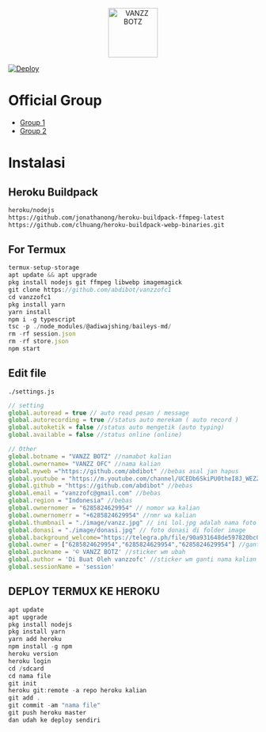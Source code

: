 <p align="center">
<img src="https://github.com/abdibot/vanzzofc1/blob/master/image/vanzz.jpg" alt="VANZZ BOTZ" width="100"/>

[![Deploy](https://www.herokucdn.com/deploy/button.svg)](https://heroku.com/deploy?template=https://github.com/abdibot/vanzzofc2/)


# Official Group
- [Group 1](https://chat.whatsapp.com/KdLwTm1ZIgK7Jqyui22kLc)
- [Group 2](https://chat.whatsapp.com/Lx0C83vuq5CCcR9FLoQre5)


# Instalasi
## Heroku Buildpack
```bash
heroku/nodejs
https://github.com/jonathanong/heroku-buildpack-ffmpeg-latest
https://github.com/clhuang/heroku-buildpack-webp-binaries.git
```
## For Termux
```ts
termux-setup-storage
apt update && apt upgrade
pkg install nodejs git ffmpeg libwebp imagemagick
git clone https://github.com/abdibot/vanzzofc1
cd vanzzofc1
pkg install yarn
yarn install
npm i -g typescript
tsc -p ./node_modules/@adiwajshing/baileys-md/
rm -rf session.json
rm -rf store.json
npm start
```


## Edit file
`./settings.js`
```ts
// setting 
global.autoread = true // auto read pesan / message
global.autorecording = true //status auto merekam ( auto record )
global.autoketik = false //status auto mengetik (auto typing)
global.available = false //status online (online)

// Other
global.botname = "VANZZ BOTZ" //namabot kalian
global.ownername= "VANZZ OFC" //nama kalian
global.myweb ="https://github.com/abdibot" //bebas asal jan hapus
global.youtube = "https://m.youtube.com/channel/UCEDb6SkiPU0theI8J_WEZZA" //bebas asal jan hapus
global.github = "https://github.com/abdibot" //bebas
global.email = "vanzzofc@gmail.com" //bebas
global.region = "Indonesia" //bebas
global.ownernomer = "6285824629954" // nomor wa kalian
global.ownernomerr = "+6285824629954" //nmr wa kalian
global.thumbnail = "./image/vanzz.jpg" // ini lol.jpg adalah nama foto di folder image. untuk foto bot
global.donasi = "./image/donasi.jpg" // foto donasi di folder image
global.background_welcome="https://telegra.ph/file/90a931648de597820bc08.jpg" // maks size 30kb, agar welcome image nya tdk delay
global.owner = ["6285824629954","6285824629954","6285824629954"] //ganti agar fitur owner bisa di gunakan
global.packname = '© VANZZ BOTZ' //sticker wm ubah
global.author = 'Di Buat Oleh vanzzofc' //sticker wm ganti nama kalian
global.sessionName = 'session'
```


## DEPLOY TERMUX KE HEROKU
```ts
apt update
apt upgrade
pkg install nodejs 
pkg install yarn
yarn add heroku
npm install -g npm
heroku version
heroku login
cd /sdcard
cd nama file
git init
heroku git:remote -a repo heroku kalian
git add .
git commit -am "nama file"
git push heroku master
dan udah ke deploy sendiri
```
